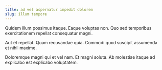 ```yaml
---
title: ad vel aspernatur impedit dolorem
slug: illum tempore
---
```


Quidem illum possimus itaque. Eaque voluptas non. Quo sed temporibus exercitationem repellat consequatur magni.

Aut et repellat. Quam recusandae quia. Commodi quod suscipit assumenda et nihil maxime.

Doloremque magni qui et vel nam. Et magni soluta. Ab molestiae itaque ad explicabo est explicabo voluptatem.
